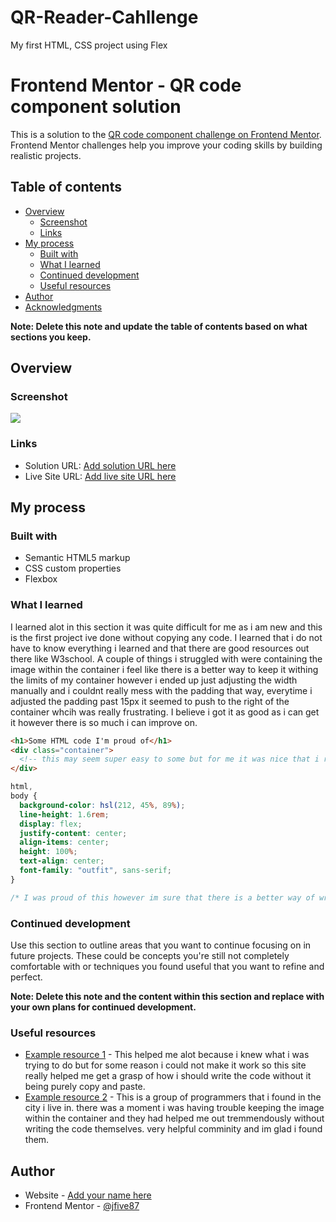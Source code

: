 # QR-Reader-Cahllenge
My first HTML, CSS project using Flex

# Frontend Mentor - QR code component solution

This is a solution to the [QR code component challenge on Frontend Mentor](https://www.frontendmentor.io/challenges/qr-code-component-iux_sIO_H). Frontend Mentor challenges help you improve your coding skills by building realistic projects.

## Table of contents

- [Overview](#overview)
  - [Screenshot](#screenshot)
  - [Links](#links)
- [My process](#my-process)
  - [Built with](#built-with)
  - [What I learned](#what-i-learned)
  - [Continued development](#continued-development)
  - [Useful resources](#useful-resources)
- [Author](#author)
- [Acknowledgments](#acknowledgments)

**Note: Delete this note and update the table of contents based on what sections you keep.**

## Overview

### Screenshot

![](<./design/Screenshot%20(6).png>)

### Links

- Solution URL: [Add solution URL here](https://your-solution-url.com)
- Live Site URL: [Add live site URL here](https://your-live-site-url.com)

## My process

### Built with

- Semantic HTML5 markup
- CSS custom properties
- Flexbox

### What I learned

I learned alot in this section it was quite difficult for me as i am new and this is the first project ive done without copying any code. I learned that i do not have to know everything i learned and that there are good resources out there like W3school. A couple of things i struggled with were containing the image within the container i feel like there is a better way to keep it withing the limits of my container however i ended up just adjusting the width manually and i couldnt really mess with the padding that way, everytime i adjusted the padding past 15px it seemed to push to the right of the container whcih was really frustrating. I believe i got it as good as i can get it however there is so much i can improve on.

```html
<h1>Some HTML code I'm proud of</h1>
<div class="container">
  <!-- this may seem super easy to some but for me it was nice that i remembered to use a container class it was easier to get things centered on the page as long as i put the QR reader in a container. -->
</div>
```

```css
html,
body {
  background-color: hsl(212, 45%, 89%);
  line-height: 1.6rem;
  display: flex;
  justify-content: center;
  align-items: center;
  height: 100%;
  text-align: center;
  font-family: "outfit", sans-serif;
}

/* I was proud of this however im sure that there is a better way of writing this. at first i was doing everything without adding the display:flex; */
```

### Continued development

Use this section to outline areas that you want to continue focusing on in future projects. These could be concepts you're still not completely comfortable with or techniques you found useful that you want to refine and perfect.

**Note: Delete this note and the content within this section and replace with your own plans for continued development.**

### Useful resources

- [Example resource 1](https://www.w3schools.com/) - This helped me alot because i knew what i was trying to do but for some reason i could not make it work so this site really helped me get a grasp of how i should write the code without it being purely copy and paste.
- [Example resource 2](https://discord.gg/TExgh5xF) - This is a group of programmers that i found in the city i live in. there was a moment i was having trouble keeping the image within the container and they had helped me out tremmendously without writing the code themselves. very helpful comminity and im glad i found them.

## Author

- Website - [Add your name here](https://www.your-site.com)
- Frontend Mentor - [@jfive87](https://www.frontendmentor.io/profile/jfive87)
